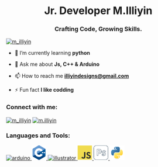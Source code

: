 <h1 align="center">Jr. Developer M.Illiyin</h1>
<h3 align="center">Crafting Code, Growing Skills.</h3>

<p align="left"> <a href="https://twitter.com/m_illiyin" target="blank"><img src="https://img.shields.io/twitter/follow/m_illiyin?logo=twitter&style=for-the-badge" alt="m_illiyin" /></a> </p>

- 🌱 I’m currently learning **python**

- 💬 Ask me about **Js, C++ & Arduino**

- 📫 How to reach me **illiyindesigns@gmail.com**

- ⚡ Fun fact **I like codding**

<h3 align="left">Connect with me:</h3>
<p align="left">
<a href="https://twitter.com/m_illiyin" target="blank"><img align="center" src="https://raw.githubusercontent.com/rahuldkjain/github-profile-readme-generator/master/src/images/icons/Social/twitter.svg" alt="m_illiyin" height="30" width="40" /></a>
<a href="https://instagram.com/m.illiyin" target="blank"><img align="center" src="https://raw.githubusercontent.com/rahuldkjain/github-profile-readme-generator/master/src/images/icons/Social/instagram.svg" alt="m.illiyin" height="30" width="40" /></a>
</p>

<h3 align="left">Languages and Tools:</h3>
<p align="left"> <a href="https://www.arduino.cc/" target="_blank" rel="noreferrer"> <img src="https://cdn.worldvectorlogo.com/logos/arduino-1.svg" alt="arduino" width="40" height="40"/> </a> <a href="https://www.w3schools.com/cpp/" target="_blank" rel="noreferrer"> <img src="https://raw.githubusercontent.com/devicons/devicon/master/icons/cplusplus/cplusplus-original.svg" alt="cplusplus" width="40" height="40"/> </a> <a href="https://www.adobe.com/in/products/illustrator.html" target="_blank" rel="noreferrer"> <img src="https://www.vectorlogo.zone/logos/adobe_illustrator/adobe_illustrator-icon.svg" alt="illustrator" width="40" height="40"/> </a> <a href="https://developer.mozilla.org/en-US/docs/Web/JavaScript" target="_blank" rel="noreferrer"> <img src="https://raw.githubusercontent.com/devicons/devicon/master/icons/javascript/javascript-original.svg" alt="javascript" width="40" height="40"/> </a> <a href="https://www.photoshop.com/en" target="_blank" rel="noreferrer"> <img src="https://raw.githubusercontent.com/devicons/devicon/master/icons/photoshop/photoshop-line.svg" alt="photoshop" width="40" height="40"/> </a> <a href="https://www.python.org" target="_blank" rel="noreferrer"> <img src="https://raw.githubusercontent.com/devicons/devicon/master/icons/python/python-original.svg" alt="python" width="40" height="40"/> </a> </p>
